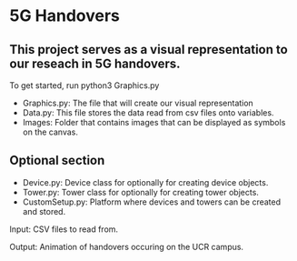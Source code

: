 # 5G Handovers

## This project serves as a visual representation to our reseach in 5G handovers.

To get started, run python3 Graphics.py

- Graphics.py: The file that will create our visual representation
- Data.py: This file stores the data read from csv files onto variables.
- Images: Folder that contains images that can be displayed as symbols on the canvas.

## Optional section
- Device.py: Device class for optionally for creating device objects.
- Tower.py: Tower class for optionally for creating tower objects.
- CustomSetup.py: Platform where devices and towers can be created and stored.


Input: CSV files to read from.

Output: Animation of handovers occuring on the UCR campus.
